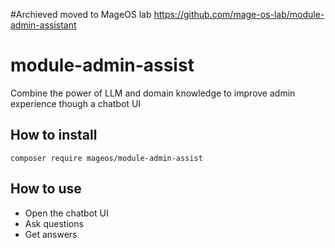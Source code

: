 #Archieved
moved to MageOS lab https://github.com/mage-os-lab/module-admin-assistant

# module-admin-assist
Combine the power of LLM and domain knowledge to improve admin experience though a chatbot UI

## How to install
`composer require mageos/module-admin-assist`

## How to use
* Open the chatbot UI
* Ask questions
* Get answers
